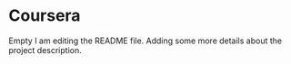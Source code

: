 # Coursera
Empty
I am editing the README file. Adding some more details about the project description.
